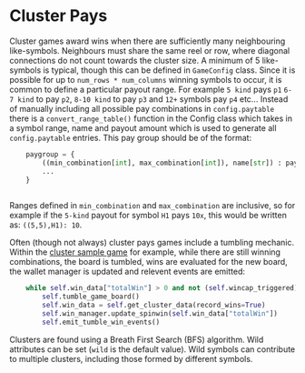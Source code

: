 # Cluster Pays

Cluster games award wins when there are sufficiently many neighbouring like-symbols. Neighbours must share the same reel or row, where diagonal connections do not count towards the cluster size. A minimum of 5 like-symbols is typical, though this can be defined in `GameConfig` class. Since it is possible for up to `num_rows * num_columns` winning symbols to occur, it is common to define a particular payout range. For example `5 kind` pays `p1` `6-7 kind` to pay `p2`, `8-10 kind` to pay `p3` and `12+` symbols pay `p4` etc... Instead of manually including all possible pay combinations in `config.paytable` there is a `convert_range_table()` function in the Config class which takes in a symbol range, name and payout amount which is used to generate all `config.paytable` entries. This pay group should be of the format:
```python
    paygroup = {
        ((min_combination[int], max_combination[int]), name[str]) : payout[float],
        ... 
    }
    
```
Ranges defined in `min_combination` and `max_combination` are inclusive, so for example if the `5-kind` payout for symbol `H1` pays `10x`, this would be written as: `((5,5),H1): 10`.

Often (though not always) cluster pays games include a tumbling mechanic. Within the [cluster sample game](../sample_section/sample_games.md) for example, while there are still winning combinations, the board is tumbled, wins are evaluated for the new board, the wallet manager is updated and relevent events are emitted:
```python
    while self.win_data["totalWin"] > 0 and not (self.wincap_triggered):
        self.tumble_game_board()
        self.win_data = self.get_cluster_data(record_wins=True)
        self.win_manager.update_spinwin(self.win_data["totalWin"])
        self.emit_tumble_win_events()
```

Clusters are found using a Breath First Search (BFS) algorithm. Wild attributes can be set (`wild` is the default value). Wild symbols can contribute to multiple clusters, including those formed by different symbols. 
